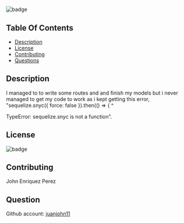 #

![badge](https://img.shields.io/badge/license-MIT-brightgreen)

## Table Of Contents

- [Description](#Discription)
- [License](#License)
- [Contributing](#Contributing)
- [Questions](#Question)

## Description

I managed to to write some routes and and finish my models but i never managed to get my code to work as i kept getting this error, "sequelize.snyc({ force: false }).then(() => {
^

TypeError: sequelize.snyc is not a function".

## License

![badge](https://img.shields.io/badge/license-MIT-brightgreen)

## Contributing

John Enriquez Perez

## Question

Github account: [juanjohn11](https://github.com/juanjohn11)
